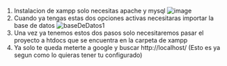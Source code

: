 1. Instalacion de xampp solo necesitas apache y mysql
 ![image](https://github.com/jose55440/proyecto-grado/assets/119807251/28a03561-10a4-476b-9478-c31a43d9f7ca)
2. Cuando ya tengas estas dos opciones activas necesitaras importar la base de datos
 ![baseDeDatos1](https://github.com/jose55440/proyecto-grado/assets/119807251/5acfde62-08d0-4251-a57f-5c61912c5f70)
3. Una vez ya tenemos estos dos pasos solo necesitaremos pasar el proyecto a htdocs que se encuentra en la carpeta de xampp
4. Ya solo te queda meterte a google y buscar http://localhost/ (Esto es ya segun como lo quieras tener tu configurado)
